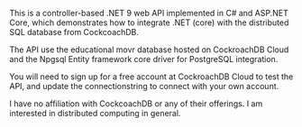 This is a controller-based .NET 9 web API implemented in C# and ASP.NET Core, which demonstrates how to integrate .NET (core) with the distributed SQL database from CockcoachDB.

The API use the educational movr database hosted on CockroachDB Cloud and the Npgsql Entity framework core driver for PostgreSQL integration.

You will need to sign up for a free account at CockroachDB Cloud to test the API, and update the connectionstring to connect with your own account.

I have no affiliation with CockcoachDB or any of their offerings. I am interested in distributed computing in general. 

